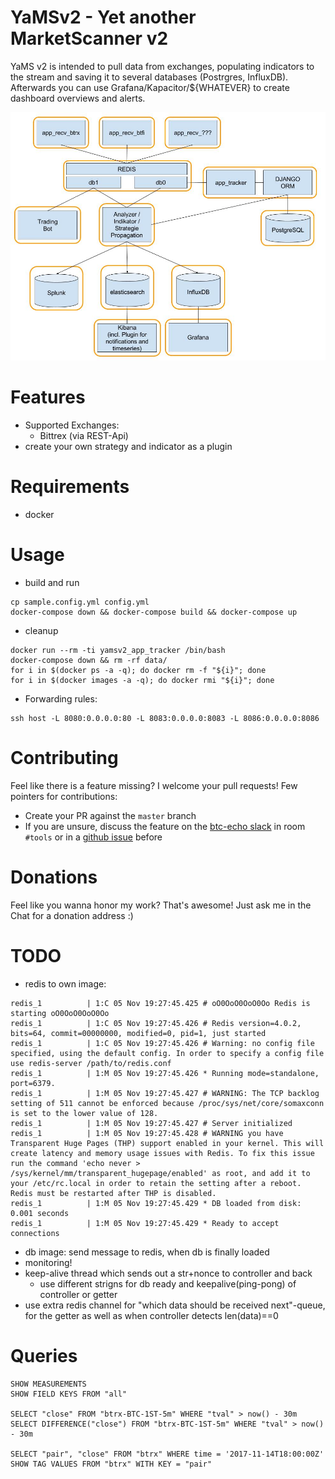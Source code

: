 # YaMSv2 - Yet another MarketScanner v2

YaMS v2 is intended to pull data from exchanges, populating indicators to the stream and saving it to several databases (Postrgres, InfluxDB). Afterwards you can use Grafana/Kapacitor/${WHATEVER} to create dashboard overviews and alerts.

![Architecture](docs/YaMSv2.jpg)

# Features
- Supported Exchanges:
  - Bittrex (via REST-Api)
- create your own strategy and indicator as a plugin

# Requirements
- docker

# Usage
* build and run
```
cp sample.config.yml config.yml
docker-compose down && docker-compose build && docker-compose up
```

* cleanup
```
docker run --rm -ti yamsv2_app_tracker /bin/bash
docker-compose down && rm -rf data/
for i in $(docker ps -a -q); do docker rm -f "${i}"; done
for i in $(docker images -a -q); do docker rmi "${i}"; done
```

* Forwarding rules:
```
ssh host -L 8080:0.0.0.0:80 -L 8083:0.0.0.0:8083 -L 8086:0.0.0.0:8086
```

# Contributing
Feel like there is a feature missing? I welcome your pull requests! Few pointers for contributions:

- Create your PR against the `master` branch
- If you are unsure, discuss the feature on the [btc-echo slack](https://btc-echo.slack.com/) in room `#tools` or in a [github issue](https://github.com/YaMSorg/yams/issues) before

# Donations
Feel like you wanna honor my work? That's awesome! Just ask me in the Chat for a donation address :)

# TODO
- redis to own image:
```
redis_1          | 1:C 05 Nov 19:27:45.425 # oO0OoO0OoO0Oo Redis is starting oO0OoO0OoO0Oo
redis_1          | 1:C 05 Nov 19:27:45.426 # Redis version=4.0.2, bits=64, commit=00000000, modified=0, pid=1, just started
redis_1          | 1:C 05 Nov 19:27:45.426 # Warning: no config file specified, using the default config. In order to specify a config file use redis-server /path/to/redis.conf
redis_1          | 1:M 05 Nov 19:27:45.426 * Running mode=standalone, port=6379.
redis_1          | 1:M 05 Nov 19:27:45.427 # WARNING: The TCP backlog setting of 511 cannot be enforced because /proc/sys/net/core/somaxconn is set to the lower value of 128.
redis_1          | 1:M 05 Nov 19:27:45.427 # Server initialized
redis_1          | 1:M 05 Nov 19:27:45.428 # WARNING you have Transparent Huge Pages (THP) support enabled in your kernel. This will create latency and memory usage issues with Redis. To fix this issue run the command 'echo never > /sys/kernel/mm/transparent_hugepage/enabled' as root, and add it to your /etc/rc.local in order to retain the setting after a reboot. Redis must be restarted after THP is disabled.
redis_1          | 1:M 05 Nov 19:27:45.429 * DB loaded from disk: 0.001 seconds
redis_1          | 1:M 05 Nov 19:27:45.429 * Ready to accept connections
```
- db image: send message to redis, when db is finally loaded
- monitoring!
- keep-alive thread which sends out a str+nonce to controller and back 
  - use different strigns for db ready and keepalive(ping-pong) of controller or getter
- use extra redis channel for "which data should be received next"-queue, for the getter as well as when controller detects len(data)==0  


# Queries
```
SHOW MEASUREMENTS
SHOW FIELD KEYS FROM "all"

SELECT "close" FROM "btrx-BTC-1ST-5m" WHERE "tval" > now() - 30m
SELECT DIFFERENCE("close") FROM "btrx-BTC-1ST-5m" WHERE "tval" > now() - 30m

SELECT "pair", "close" FROM "btrx" WHERE time = '2017-11-14T18:00:00Z'
SHOW TAG VALUES FROM "btrx" WITH KEY = "pair"
```
